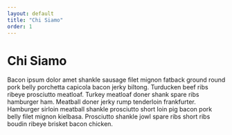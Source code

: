 ```yaml
---
layout: default
title: "Chi Siamo"
order: 1
---
```


# Chi Siamo

Bacon ipsum dolor amet shankle sausage filet mignon fatback ground round pork belly porchetta capicola bacon jerky biltong. Turducken beef ribs ribeye prosciutto meatloaf. Turkey meatloaf doner shank spare ribs hamburger ham. Meatball doner jerky rump tenderloin frankfurter. Hamburger sirloin meatball shankle prosciutto short loin pig bacon pork belly filet mignon kielbasa. Prosciutto shankle jowl spare ribs short ribs boudin ribeye brisket bacon chicken.
